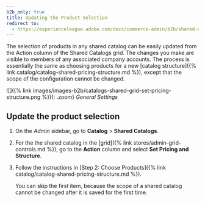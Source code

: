 ```yaml
---
b2b_only: true
title: Updating the Product Selection
redirect to:
  - https://experienceleague.adobe.com/docs/commerce-admin/b2b/shared-catalogs/catalog-shared-manage.html#update-the-product-selection
---
```


The selection of products in any shared catalog can be easily updated from the Action column of the Shared Catalogs grid. The changes you make are visible to members of any associated company accounts. The process is essentially the same as choosing products for a new [catalog structure]({% link catalog/catalog-shared-pricing-structure.md %}), except that the scope of the configuration cannot be changed.

![]({% link images/images-b2b/catalogs-shared-grid-set-pricing-structure.png %}){: .zoom}
_General Settings_

## Update the product selection

1. On the _Admin_ sidebar, go to **Catalog** > **Shared Catalogs**.

1. For the the shared catalog in the [grid]({% link stores/admin-grid-controls.md %}), go to the **Action** column and select **Set Pricing and Structure**.

1. Follow the instructions in [Step 2: Choose Products]({% link catalog/catalog-shared-pricing-structure.md %}).

   You can skip the first item, because the scope of a shared catalog cannot be changed after it is saved for the first time.
